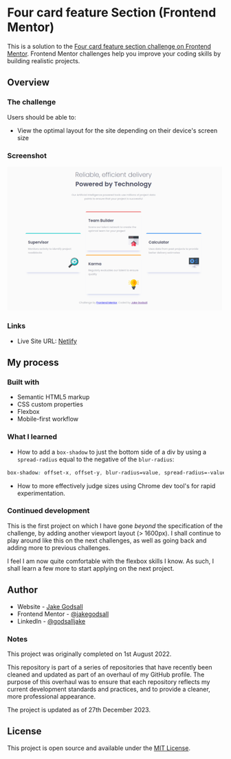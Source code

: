 # Four card feature Section (Frontend Mentor)

This is a solution to the [Four card feature section challenge on Frontend Mentor](https://www.frontendmentor.io/challenges/four-card-feature-section-weK1eFYK). Frontend Mentor challenges help you improve your coding skills by building realistic projects.

## Overview

### The challenge

Users should be able to:

-   View the optimal layout for the site depending on their device's screen size

### Screenshot

<img src="./complete/first-desktop.png" alt="Desktop component" width="500px">

### Links

-   Live Site URL: [Netlify](https://jakegodsall-four-card-feature.netlify.app/)

## My process

### Built with

-   Semantic HTML5 markup
-   CSS custom properties
-   Flexbox
-   Mobile-first workflow

### What I learned

-   How to add a `box-shadow` to just the bottom side of a div by using a `spread-radius` equal to the negative of the `blur-radius`:

```css
box-shadow: offset-x, offset-y, blur-radius=value, spread-radius=-value, colour;
```

-   How to more effectively judge sizes using Chrome dev tool's for rapid experimentation.

### Continued development

This is the first project on which I have gone _beyond_ the specification of the challenge, by adding another viewport layout (> 1600px). I shall continue to play around like this on the next challenges, as well as going back and adding more to previous challenges.

I feel I am now quite comfortable with the flexbox skills I know. As such, I shall learn a few more to start applying on the next project.

## Author

-   Website - [Jake Godsall](https://jakegodsall.com)
-   Frontend Mentor - [@jakegodsall](https://www.frontendmentor.io/profile/jakegodsall)
-   LinkedIn - [@godsalljake](https://www.linkedin.com/in/godsalljake/)

### Notes

This project was originally completed on 1st August 2022.

This repository is part of a series of repositories that have recently been cleaned and updated as part of an overhaul of my GitHub profile. The purpose of this overhaul was to ensure that each repository reflects my current development standards and practices, and to provide a cleaner, more professional appearance.

The project is updated as of 27th December 2023.

## License

This project is open source and available under the [MIT License](https://github.com/jakegodsall/fm-order-summary-component/blob/master/LICENSE).

